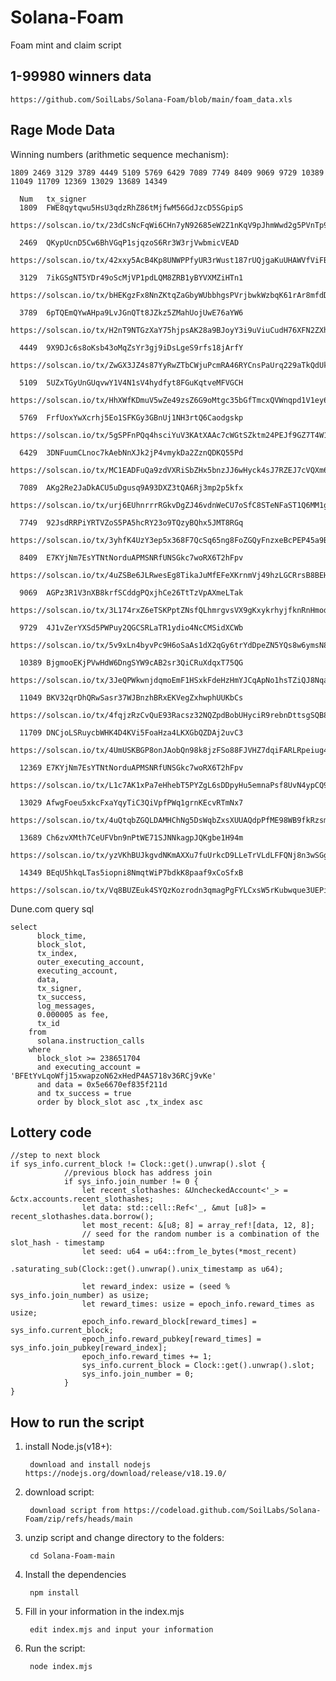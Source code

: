 # Solana-Foam
Foam mint and claim script

## 1-99980 winners data
    https://github.com/SoilLabs/Solana-Foam/blob/main/foam_data.xls

## Rage Mode Data
Winning numbers (arithmetic sequence mechanism):

    1809 2469 3129 3789 4449 5109 5769 6429 7089 7749 8409 9069 9729 10389 11049 11709 12369 13029 13689 14349
    
      Num	tx_signer
      1809	FWE8qytqwu5HsU3qdzRhZ86tMjfwM56GdJzcD5SGpipS
      https://solscan.io/tx/23dCsNcFqWi6CHn7yN92685eW2Z1nKqV9pJhmWwd2g5PVnTp9SHJNFfkkGYM8k1xhZBs8Qt4d4BHQ8rdyxpzoQkt
      
      2469	QKypUcnD5Cw6BhVGqP1sjqzoS6Rr3W3rjVwbmicVEAD
      https://solscan.io/tx/42xxy5AcB4Kp8UNWPPfyUR3rWust187rUQjgaKuUHAWVfViFBAGPi8zejzCmx2DK5emwEed66pqdu5iTXEV6A7td
      
      3129	7ikGSgNT5YDr49oScMjVP1pdLQM8ZRB1yBYVXMZiHTn1
      https://solscan.io/tx/bHEKgzFx8NnZKtqZaGbyWUbbhgsPVrjbwkWzbqK61rAr8mfdDP3hrjMXjEbLhXwh18q7dJbLiXkz7DBjWPNxubQ
      
      3789	6pTQEmQYwAHpa9LvJGnQTt8JZkz5ZMahUojUwE76aYW6
      https://solscan.io/tx/H2nT9NTGzXaY75hjpsAK28a9BJoyY3i9uViuCudH76XFN2ZXh5ptBrhw4LHAnkweP62nSRCsamK7HCN5ARhPn3P
      
      4449	9X9DJc6s8oKsb43oMqZsYr3gj9iDsLgeS9rfs18jArfY
      https://solscan.io/tx/ZwGX3JZ4s87YyRwZTbCWjuPcmRA46RYCnsPaUrq229aTkQdUkhUkJbrKKK8Dy8PaodGjDeND7Dr8SgZGxGHtvqR
      
      5109	5UZxTGyUnGUqvwY1V4N1sV4hydfyt8FGuKqtveMFVGCH
      https://solscan.io/tx/HhXWfKDmuV5wZe49zsZ6G9oMtgc35bGfTmcxQVWnqpd1V1ey6C32tgMqDhYNa9ZFsgyKsRUuZqojm9pFqYBjCTG
      
      5769	FrfUoxYwXcrhj5Eo1SFKGy3GBnUj1NH3rtQ6Caodgskp
      https://solscan.io/tx/5gSPFnPQq4hsciYuV3KAtXAAc7cWGtSZktm24PEJf9GZ7T4W14iaYC3o47moL5tbUp52sDkPhBbmU3d8DdWBWR2e
      
      6429	3DNFuumCLnoc7kAebNnXJk2jP4vmykDa2ZznQDKQ55Pd
      https://solscan.io/tx/MC1EADFuQa9zdVXRiSbZHx5bnzJJ6wHyck4sJ7RZEJ7cVQXm6JhxEhmrTr3qk1nMNCt9TVovAMBRTJCG56zoXLf
      
      7089	AKg2Re2JaDkACU5uDgusq9A93DXZ3tQA6Rj3mp2p5kfx
      https://solscan.io/tx/urj6EUhnrrrRGkvDgZJ46vdnWeCU7oSfC8STeNFaST1Q6MM1gauYuwDQA9rQPgCvkEuj9Sir1MMQ8sX1xhRBTjG
      
      7749	92JsdRRPiYRTVZoS5PA5hcRY23o9TQzyBQhx5JMT8RGq
      https://solscan.io/tx/3yhfK4UzY3ep5x368F7QcSq65ng8FoZGQyFnzxeBcPEP45a9BAENWrhEqFh7JZRy74By8A5o8WsYWL8fq8XQY829
      
      8409	E7KYjNm7EsYTNtNorduAPMSNRfUNSGkc7woRX6T2hFpv
      https://solscan.io/tx/4uZSBe6JLRwesEg8TikaJuMfEFeXKrnmVj49hzLGCRrsB8BEHT24s2deTTu7iBHvceTp4ATsCiGXbqb19tR76Nvk
      
      9069	AGPz3R1V3nXB8krfSCddgPQxjhCe26TtTzVpAXmeLTak
      https://solscan.io/tx/3L174rxZ6eTSKPptZNsfQLhmrgvsVX9gKxykrhyjfknRnHmodEvqLYNTnFU3a74keUtq68TMqdzaHBnmecpyznCm
      
      9729	4J1vZerYXSd5PWPuy2QGCSRLaTR1ydio4NcCMSidXCWb
      https://solscan.io/tx/5v9xLn4byvPc9H6oSaAs1dX2qGy6trYdDpeZN5YQs8w6ymsN8ZUD674iimp9ECijGihzTYYq1FGs9iWiVFKZcWtf
      
      10389	BjgmooEKjPVwHdW6DngSYW9cAB2sr3QiCRuXdqxT75QG
      https://solscan.io/tx/3JeQPWkwnjdqmoEmF1HSxkFdeHzHmYJCqApNo1hsTZiQJ8NqaY3yWwV3sj6zYLrKE6hnMCpEYMQpqh8ngwi8oh68
      
      11049	BKV32qrDhQRwSasr37WJBnzhBRxEKVegZxhwphUUKbCs
      https://solscan.io/tx/4fqjzRzCvQuE93Racsz32NQZpdBobUHyciR9rebnDttsgSQB8p77azrh6dubrZFFvhQVd91ahXk6ob7Gj3od8ST3
      
      11709	DNCjoLSRuycbWHK4D4KVi5FoaHza4LKXGbQZDAj2uvC3
      https://solscan.io/tx/4UmUSKBGP8onJAobQn98k8jzFSo88FJVHZ7dqiFARLRpeiug4X5pDiTdkKBMCHQPmD6u2oYMmRWQYq3iEUiH57p6
      
      12369	E7KYjNm7EsYTNtNorduAPMSNRfUNSGkc7woRX6T2hFpv
      https://solscan.io/tx/L1c7AK1xPa7eHhebT5PYZgL6sDDpyHu5emnaPsf8UvN4ypCQ9j34MT5Nmr5c8A7D29yHmPW6qBtXvnLghi9aHP7
      
      13029	AfwgFoeu5xkcFxaYqyTiC3QiVpfPWq1grnKEcvRTmNx7
      https://solscan.io/tx/4uQtqbZGQLDAMHChNg5DsWqbZxsXUUAQdpPfME98WB9fkRzsmR84B6GAu6np6b4ZupPsoHHKVd8CXPhc2A9C5U6D
      
      13689	Ch6zvXMth7CeUFVbn9nPtWE71SJNNkagpJQKgbe1H94m
      https://solscan.io/tx/yzVKhBUJkgvdNKmAXXu7fuUrkcD9LLeTrVLdLFFQNj8n3wSGg1rdGi4YcrzyWTW6MLuwJG3owRHhJ4UJ7kkAVAM
      
      14349	BEqU5hkqLTas5iopni8NmqtWiP7bdkK8paaf9xCoSfxB
      https://solscan.io/tx/Vq8BUZEuk4SYQzKozrodn3qmagPgFYLCxsW5rKubwque3UEPi9wvvvLYFPzUuoiuikNxx3ck8st3Cj69sz8sUNX


Dune.com query sql 
```
select
      block_time,
      block_slot,
      tx_index,
      outer_executing_account,
      executing_account,
      data,
      tx_signer,
      tx_success,
      log_messages,
      0.000005 as fee,
      tx_id
    from
      solana.instruction_calls
    where
      block_slot >= 238651704
      and executing_account = 'BFEtYvLqoWfj15xwapzoN62xHedP4AS718v36RCj9vKe'
      and data = 0x5e6670ef835f211d
      and tx_success = true
      order by block_slot asc ,tx_index asc
```

## Lottery code
```
//step to next block
if sys_info.current_block != Clock::get().unwrap().slot {
            //previous block has address join
            if sys_info.join_number != 0 {
                let recent_slothashes: &UncheckedAccount<'_> = &ctx.accounts.recent_slothashes;
                let data: std::cell::Ref<'_, &mut [u8]> = recent_slothashes.data.borrow();
                let most_recent: &[u8; 8] = array_ref![data, 12, 8];
                // seed for the random number is a combination of the slot_hash - timestamp
                let seed: u64 = u64::from_le_bytes(*most_recent)
                    .saturating_sub(Clock::get().unwrap().unix_timestamp as u64);

                let reward_index: usize = (seed % sys_info.join_number) as usize;
                let reward_times: usize = epoch_info.reward_times as usize;
                epoch_info.reward_block[reward_times] = sys_info.current_block;
                epoch_info.reward_pubkey[reward_times] = sys_info.join_pubkey[reward_index];
                epoch_info.reward_times += 1;
                sys_info.current_block = Clock::get().unwrap().slot;
                sys_info.join_number = 0;
            }
}
```

## How to run the script
1. install Node.js(v18+):
        
        download and install nodejs https://nodejs.org/download/release/v18.19.0/

2. download script:

        download script from https://codeload.github.com/SoilLabs/Solana-Foam/zip/refs/heads/main

3. unzip script and change directory to the folders:

        cd Solana-Foam-main

4. Install the dependencies

        npm install

5. Fill in your information in the index.mjs

        edit index.mjs and input your information
        
6. Run the script:

        node index.mjs
